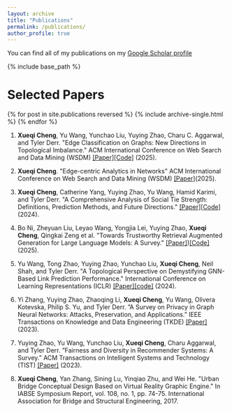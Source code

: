 ```yaml
---
layout: archive
title: "Publications"
permalink: /publications/
author_profile: true
---
```


You can find all of my publications on my [Google Scholar profile](https://scholar.google.com/citations?user=MWnSFPMAAAAJ&hl=en)

{% include base_path %}

Selected Papers
==========

{% for post in site.publications reversed %}
  {% include archive-single.html %}
{% endfor %}


1. <strong>Xueqi Cheng</strong>, Yu Wang, Yunchao Liu, Yuying Zhao, Charu C. Aggarwal, and Tyler Derr. "Edge Classification on Graphs: New Directions in Topological Imbalance." ACM International Conference on Web Search and Data Mining (WSDM) [[Paper]](https://arxiv.org/abs/2406.11685)[[Code]](https://github.com/XueqiC/TopoEdge) (2025).

2. <strong>Xueqi Cheng</strong>. "Edge-centric Analytics in Networks" ACM International Conference on Web Search and Data Mining (WSDM) [[Paper]](https://github.com/XueqiC/xueqic.github.io/blob/master/edge.pdf)(2025).

3. <strong>Xueqi Cheng</strong>, Catherine Yang, Yuying Zhao, Yu Wang, Hamid Karimi, and Tyler Derr. "A Comprehensive Analysis of Social Tie Strength: Definitions, Prediction Methods, and Future Directions." [[Paper]](https://arxiv.org/abs/2410.19214)[[Code]](https://github.com/XueqiC/Awesome-Tie-Strength-Prediction) (2024).

4. Bo Ni, Zheyuan Liu, Leyao Wang, Yongjia Lei, Yuying Zhao, <strong>Xueqi Cheng</strong>, Qingkai Zeng et al. "Towards Trustworthy Retrieval Augmented Generation for Large Language Models: A Survey." [[Paper]](https://arxiv.org/abs/2502.06872))[[Code]](https://github.com/Arstanley/Awesome-Trustworthy-Retrieval-Augmented-Generation) (2025). 

5. Yu Wang, Tong Zhao, Yuying Zhao, Yunchao Liu, <strong>Xueqi Cheng</strong>, Neil Shah, and Tyler Derr. "A Topological Perspective on Demystifying GNN-Based Link Prediction Performance."  International Conference on Learning Representations (ICLR) [[Paper]](https://arxiv.org/abs/2310.04612)[[code]](https://github.com/YuWVandy/Topo_LP_GNN) (2024).

6. Yi Zhang, Yuying Zhao, Zhaoqing Li, <strong>Xueqi Cheng</strong>, Yu Wang, Olivera Kotevska, Philip S. Yu, and Tyler Derr. ”A Survey on Privacy in Graph Neural Networks: Attacks, Preservation, and Applications.” IEEE Transactions on Knowledge and Data Engineering (TKDE) [[Paper]](https://arxiv.org/abs/2308.16375)  (2023). 

7. Yuying Zhao, Yu Wang, Yunchao Liu, <strong>Xueqi Cheng</strong>, Charu Aggarwal, and Tyler Derr. ”Fairness and Diversity in Recommender Systems: A Survey.” ACM Transactions on Intelligent Systems and Technology (TIST) [[Paper]](https://arxiv.org/abs/2307.04644) (2023).

8. <strong>Xueqi Cheng</strong>, Yan Zhang, Sining Lu, Yinqiao Zhu, and Wei He. "Urban Bridge Conceptual Design Based on Virtual Reality Graphic Engine." In IABSE Symposium Report, vol. 108, no. 1, pp. 74-75. International Association for Bridge and Structural Engineering, 2017.
